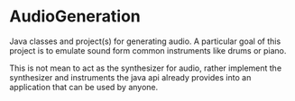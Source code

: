 # AudioGeneration
Java classes and project(s) for generating audio. 
A particular goal of this project is to emulate sound
form common instruments like drums or piano.

This is not mean to act as the synthesizer for audio, rather implement
the synthesizer and instruments the java api already provides into an
application that can be used by anyone.